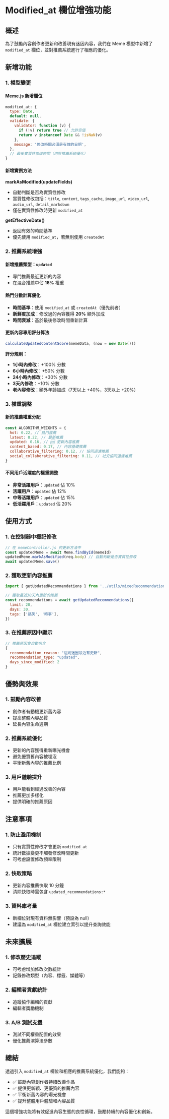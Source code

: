 # Modified_at 欄位增強功能

## 概述

為了鼓勵內容創作者更新和改善現有迷因內容，我們在 Meme 模型中新增了 `modified_at` 欄位，並對推薦系統進行了相應的優化。

## 新增功能

### 1. 模型變更

#### Meme.js 新增欄位

```javascript
modified_at: {
  type: Date,
  default: null,
  validate: {
    validator: function (v) {
      if (!v) return true // 允許空值
      return v instanceof Date && !isNaN(v)
    },
    message: '修改時間必須是有效的日期',
  },
  // 最後實質性修改時間（用於推薦系統優化）
}
```

#### 新增實例方法

**markAsModified(updateFields)**

- 自動判斷是否為實質性修改
- 實質性修改包括：`title`, `content`, `tags_cache`, `image_url`, `video_url`, `audio_url`, `detail_markdown`
- 僅在實質性修改時更新 `modified_at`

**getEffectiveDate()**

- 返回有效的時間基準
- 優先使用 `modified_at`，若無則使用 `createdAt`

### 2. 推薦系統增強

#### 新增推薦類型：`updated`

- 專門推薦最近更新的內容
- 在混合推薦中佔 **16%** 權重

#### 熱門分數計算優化

- **時間基準**：使用 `modified_at` 或 `createdAt`（優先前者）
- **新鮮度加成**：修改過的內容獲得 **20%** 額外加成
- **時間衰減**：基於最後修改時間重新計算

#### 更新內容專用評分算法

```javascript
calculateUpdatedContentScore(memeData, (now = new Date()))
```

**評分規則：**

- **1小時內修改**：+100% 分數
- **6小時內修改**：+50% 分數
- **24小時內修改**：+30% 分數
- **3天內修改**：+10% 分數
- **老內容修改**：額外年齡加成（7天以上 +40%，3天以上 +20%）

### 3. 權重調整

#### 新的推薦權重分配

```javascript
const ALGORITHM_WEIGHTS = {
  hot: 0.22, // 熱門推薦
  latest: 0.22, // 最新推薦
  updated: 0.16, // 🆕 更新內容推薦
  content_based: 0.17, // 內容基礎推薦
  collaborative_filtering: 0.12, // 協同過濾推薦
  social_collaborative_filtering: 0.11, // 社交協同過濾推薦
}
```

#### 不同用戶活躍度的權重調整

- **非常活躍用戶**：`updated` 佔 10%
- **活躍用戶**：`updated` 佔 12%
- **中等活躍用戶**：`updated` 佔 15%
- **低活躍用戶**：`updated` 佔 20%

## 使用方式

### 1. 在控制器中標記修改

```javascript
// 在 memeController.js 的更新方法中
const updatedMeme = await Meme.findById(memeId)
updatedMeme.markAsModified(req.body) // 自動判斷是否實質性修改
await updatedMeme.save()
```

### 2. 獲取更新內容推薦

```javascript
import { getUpdatedRecommendations } from '../utils/mixedRecommendation.js'

// 獲取最近30天內更新的推薦
const recommendations = await getUpdatedRecommendations({
  limit: 20,
  days: 30,
  tags: ['搞笑', '時事'],
})
```

### 3. 在推薦原因中顯示

```javascript
// 推薦原因會自動包含
{
  recommendation_reason: "這則迷因最近有更新",
  recommendation_type: "updated",
  days_since_modified: 2
}
```

## 優勢與效果

### 1. 鼓勵內容改善

- 創作者有動機更新舊內容
- 提高整體內容品質
- 延長內容生命週期

### 2. 推薦系統優化

- 更新的內容獲得重新曝光機會
- 避免優質舊內容被埋沒
- 平衡新舊內容的推薦比例

### 3. 用戶體驗提升

- 用戶能看到經過改善的內容
- 推薦更加多樣化
- 提供明確的推薦原因

## 注意事項

### 1. 防止濫用機制

- 只有實質性修改才會更新 `modified_at`
- 統計數據變更不觸發修改時間更新
- 可考慮設置修改頻率限制

### 2. 快取策略

- 更新內容推薦快取 10 分鐘
- 清除快取時需包含 `updated_recommendations:*`

### 3. 資料庫考量

- 新欄位對現有資料無影響（預設為 null）
- 建議為 `modified_at` 欄位建立索引以提升查詢效能

## 未來擴展

### 1. 修改歷史追蹤

- 可考慮增加修改次數統計
- 記錄修改類型（內容、標籤、媒體等）

### 2. 編輯者貢獻統計

- 追蹤協作編輯的貢獻
- 編輯者獎勵機制

### 3. A/B 測試支援

- 測試不同權重配置的效果
- 優化推薦演算法參數

## 總結

透過引入 `modified_at` 欄位和相應的推薦系統優化，我們能夠：

- ✅ 鼓勵內容創作者持續改善作品
- ✅ 提供更新穎、更優質的推薦內容
- ✅ 平衡新舊內容的曝光機會
- ✅ 提升整體用戶體驗和內容品質

這個增強功能將有效促進內容生態的良性循環，鼓勵持續的內容優化和創新。
